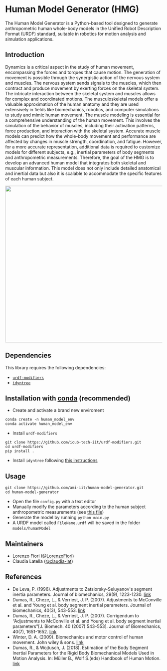 # Human Model Generator (HMG)

The Human Model Generator is a Python-based tool designed to generate anthropometric human whole-body models in the Unified Robot Description Format (URDF) standard, suitable in robotics for motion analysis and simulation applications.

## Introduction
Dynamics is a critical aspect in the study of human movement, encompassing the forces and torques that cause motion. The generation of movement is possible through the synergistic action of the nervous system and muscles. The nervous system sends signals to the muscles, which then contract and produce movement by exerting forces on the skeletal system. The intricate interaction between the skeletal system and muscles allows for complex and coordinated motions.
The musculoskeletal models offer a valuable approximation of the human anatomy and they are used extensively in fields like biomechanics, robotics, and computer simulations to study and mimic human movement. The muscle modeling is essential for a comprehensive understanding of the human movement. This involves the simulation of the behavior of muscles, including their activation patterns, force production, and interaction with the skeletal system. Accurate muscle models can predict how the whole-body movement and performance are affected by changes in muscle strength, coordination, and fatigue.  However, for a more accurate representation, additional data is required to customize models for different subjects, e.g., inertial parameters of body segments and anthropometric measurements.
Therefore, the goal of the HMG is to develop an advanced human model that integrates both skeletal and muscular information. This model does not only include detailed anatomical and inertial data but also it is scalable to accommodate the specific features of each human subject.

<p align="center">
<img src= https://github.com/ami-iit/human-model-generator/assets/116801366/ffb6bbd9-632a-4201-b7ee-dcb99a23fda2 width ="600" height="500">
</p>


## Dependencies 
This library requires the following dependencies:

- [``urdf-modifiers``](https://github.com/icub-tech-iit/urdf-modifiers)
- [``idyntree``](https://github.com/robotology/idyntree)

## Installation with [conda](https://docs.conda.io/en/latest/) (recommended)

- Create and activate a brand new enviroment
```
conda create -n human_model_env
conda activate human_model_env
```
- Install `urdf-modifiers`
```
git clone https://github.com/icub-tech-iit/urdf-modifiers.git
cd urdf-modifiers
pip install .
```
- Install `idyntree` following [this instructions](https://github.com/robotology/idyntree?tab=readme-ov-file#conda-recommended) 

## Usage
```
git clone https://github.com/ami-iit/human-model-generator.git
cd human-model-generator
```
- Open the file `config.py` with a text editor
- Manually modify the parameters according to the human subject anthropometric measurements (see [this file](https://github.com/ami-iit/human-model-generator/blob/ReorganizeCode/code/src/INFO.md))
- Generate the model by running `python main.py` 
- A URDF model called `FileName.urdf` will be saved in the folder `models/humanModel`
  
## Maintainers
* Lorenzo Fiori ([@LorenzoFiori](https://github.com/LorenzoFiori))
* Claudia Latella ([@claudia-lat](https://github.com/claudia-lat/claudia-lat))

## References
* De Leva, P. (1996). Adjustments to Zatsiorsky-Seluyanov's segment inertia parameters. Journal of biomechanics, 29(9), 1223-1230. [link](https://doi.org/10.1016/0021-9290(95)00178-6)
* Dumas, R., Cheze, L., & Verriest, J. P. (2007). Adjustments to McConville et al. and Young et al. body segment inertial parameters. Journal of biomechanics, 40(3), 543-553. [link](https://doi.org/10.1016/j.jbiomech.2006.02.013)
* Dumas, R., Cheze, L., & Verriest, J. P. (2007). Corrigendum to “Adjustments to McConville et al. and Young et al. body segment inertial parameters”[J. Biomech. 40 (2007) 543–553]. Journal of Biomechanics, 40(7), 1651-1652. [link](http://bibtexbib.free.fr/bibliographie_net/Dumas_2007_Corrigendum.pdf)
* Winter, D. A. (2009). Biomechanics and motor control of human movement. John wiley & sons. [link](https://books.google.it/books?hl=it&lr=&id=_bFHL08IWfwC&oi=fnd&pg=PR13&dq=Winter,+D.+A.+(2009).+Biomechanics+and+motor+control+of+human+movement.+John+wiley+%26+sons&ots=Jnprer8eP5&sig=wOJ3iIC8niVM8NxsKUsUAbgaTW8&redir_esc=y#v=onepage&q=Winter%2C%20D.%20A.%20(2009).%20Biomechanics%20and%20motor%20control%20of%20human%20movement.%20John%20wiley%20%26%20sons&f=false)
* Dumas, R., & Wojtusch, J. (2018). Estimation of the Body Segment Inertial Parameters for the Rigid Body Biomechanical Models Used in Motion Analysis. In: Müller B., Wolf S.(eds) Handbook of Human Motion. [link](https://hal.science/hal-02266177/)

